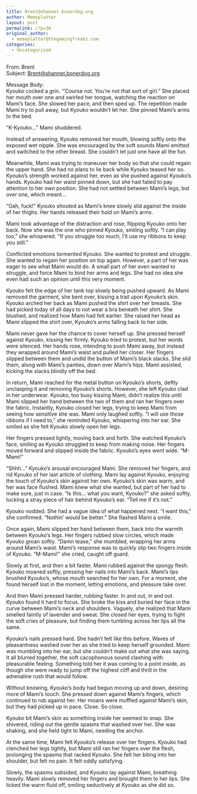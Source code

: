 ```yaml
---
title: Brent@shannet.bonerdog.org
author: Memeplatter
layout: post
permalink: /?p=36
original_author:
  - memeplatter@thegamingfreakz.com
categories:
  - Uncategorized
---
```

From: Brent  
Subject: Brent@shannet.bonerdog.org

Message Body:  
Kyouko cocked a grin. “’Course not. You’re not that sort of girl.” She placed her mouth over one and swirled her tongue, watching the reaction on Mami’s face. She slowed her pace, and then sped up. The repetition made Mami try to pull away, but Kyouko wouldn’t let her. She pinned Mami’s arms to the bed. 

“K-Kyouko…” Mami shuddered. 

Instead of answering, Kyouko removed her mouth, blowing softly onto the exposed wet nipple. She was encouraged by the soft sounds Mami emitted and switched to the other breast. She couldn’t let just one have all the fun. 

Meanwhile, Mami was trying to maneuver her body so that she could regain the upper hand. She had no plans to lie back while Kyouko teased her so. Kyouko’s strength worked against her, even as she pushed against Kyouko’s hands. Kyouko had her waist pinned down, but she had failed to pay attention to her own position. She had not settled between Mami’s legs, but over one, which meant… 

“Gah, fuck!” Kyouko shouted as Mami’s knee slowly slid against the inside of her thighs. Her hands released their hold on Mami’s arms. 

Mami took advantage of the distraction and rose, flipping Kyouko onto her back. Now she was the one who pinned Kyouko, smiling softly. “I can play too,” she whispered. “If you struggle too much, I’ll use my ribbons to keep you still.” 

Conflicted emotions tormented Kyouko. She wanted to protest and struggle. She wanted to regain her position on top again. However, a part of her was eager to see what Mami would do. A small part of her even wanted to struggle, and force Mami to bind her arms and legs. She had no idea she even had such an opinion until this very moment. 

Kyouko felt the edge of her tank top slowly being pushed upward. As Mami removed the garment, she bent over, kissing a trail upon Kyouko’s skin. Kyouko arched her back as Mami pushed the shirt over her breasts. She had picked today of all days to not wear a bra beneath her shirt. She blushed, and realized how Mami had felt earlier. She raised her head as Mami slipped the shirt over, Kyouko’s arms falling back to her side. 

Mami never gave her the chance to cover herself up. She pressed herself against Kyouko, kissing her firmly. Kyouko tried to protest, but her words were silenced. Her hands rose, intending to push Mami away, but instead they wrapped around Mami’s waist and pulled her closer. Her fingers slipped between them and undid the button of Mami’s black slacks. She slid them, along with Mami’s panties, down over Mami’s hips. Mami assisted, kicking the slacks blindly off the bed. 

In return, Mami reached for the metal button on Kyouko’s shorts, deftly unclasping it and removing Kyouko’s shorts. However, she left Kyouko clad in her underwear. Kyouko, too busy kissing Mami, didn’t realize this until Mami slipped her hand between the two of them and ran her fingers over the fabric. Instantly, Kyouko closed her legs, trying to keep Mami from seeing how sensitive she was. Mami only laughed softly. “I will use those ribbons if I need to,” she reminded Kyouko, whispering into her ear. She smiled as she felt Kyouko slowly open her legs. 

Her fingers pressed lightly, moving back and forth. She watched Kyouko’s face, smiling as Kyouko struggled to keep from making noise. Her fingers moved forward and slipped inside the fabric. Kyouko’s eyes went wide. “M-Mami!” 

“Shhh…” Kyouko’s arousal encouraged Mami. She removed her fingers, and rid Kyouko of her last article of clothing. Mami lay against Kyouko, enjoying the touch of Kyouko’s skin against her own. Kyouko’s skin was warm, and her was face flushed. Mami knew what she wanted, but part of her had to make sure, just in case. “Is this… what you want, Kyouko?” she asked softly, tucking a stray piece of hair behind Kyouko’s ear. “Tell me if it’s not.” 

Kyouko nodded. She had a vague idea of what happened next. “I want this,” she confirmed. “Nothin’ would be better.” She flashed Mami a smile. 

Once again, Mami slipped her hand between them, back into the warmth between Kyouko’s legs. Her fingers rubbed slow circles, which made Kyouko groan softly. “Damn tease,” she mumbled, wrapping her arms around Mami’s waist. Mami’s response was to quickly slip two fingers inside of Kyouko. “M-Mami!” she cried, caught off guard. 

Slowly at first, and then a bit faster, Mami rubbed against the spongy flesh. Kyouko moaned softly, pressing her nails into Mami’s back. Mami’s lips brushed Kyouko’s, whose mouth searched for her own. For a moment, she found herself lost in the moment, letting emotions, and pleasure take over. 

And then Mami pressed harder, rubbing faster. In and out, in and out. Kyouko found it hard to focus. She broke the kiss and buried her face in the curve between Mami’s neck and shoulders. Vaguely, she realized that Mami smelled faintly of lavender and sweat. She closed her eyes, trying to fight the soft cries of pleasure, but finding them tumbling across her lips all the same. 

Kyouko’s nails pressed hard. She hadn’t felt like this before. Waves of pleasantness washed over her as she tried to keep herself grounded. Mami was mumbling into her ear, but she couldn’t make out what she was saying. It all blurred together, the soft cacophonous sound clashing with pleasurable feeling. Something told her it was coming to a point inside, as though she were ready to jump off the highest cliff and thrill in the adrenaline rush that would follow. 

Without knowing, Kyouko’s body had begun moving up and down, desiring more of Mami’s touch. She pressed down against Mami’s fingers, which continued to rub against her. Her moans were muffled against Mami’s skin, but they had picked up in pace. Close. So close. 

Kyouko bit Mami’s skin as something inside her seemed to snap. She shivered, riding out the gentle spasms that washed over her. She was shaking, and she held tight to Mami, needing the anchor. 

At the same time, Mami felt Kyouko’s release over her fingers. Kyouko had clenched her legs tightly, but Mami still ran her fingers over the flesh, prolonging the spasms that racked Kyouko. She felt her biting into her shoulder, but felt no pain. It felt oddly satisfying. 

Slowly, the spasms subsided, and Kyouko lay against Mami, breathing heavily. Mami slowly removed her fingers and brought them to her lips. She licked the warm fluid off, smiling seductively at Kyouko as she did so.